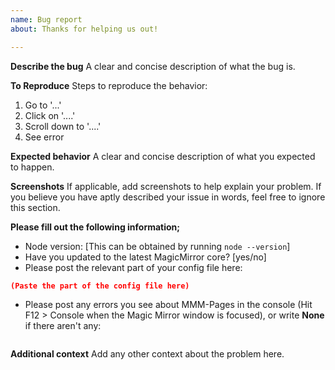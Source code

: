 ```yaml
---
name: Bug report
about: Thanks for helping us out!

---
```


**Describe the bug**
A clear and concise description of what the bug is.

**To Reproduce**
Steps to reproduce the behavior:
1. Go to '...'
2. Click on '....'
3. Scroll down to '....'
4. See error

**Expected behavior**
A clear and concise description of what you expected to happen.

**Screenshots**
If applicable, add screenshots to help explain your problem. If you believe you have aptly described your issue in words, feel free to ignore this section.

**Please fill out the following information;**
 - Node version: [This can be obtained by running `node --version`]
 - Have you updated to the latest MagicMirror core? [yes/no]
 - Please post the relevant part of your config file here:
```json
(Paste the part of the config file here)
```
 - Please post any errors you see about MMM-Pages in the console (Hit F12 > Console when the Magic Mirror window is focused), or write **None** if there aren't any:
```
```
**Additional context**
Add any other context about the problem here.
